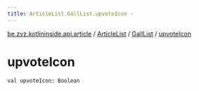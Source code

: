 ```yaml
---
title: ArticleList.GallList.upvoteIcon - 
---
```


[be.zvz.kotlininside.api.article](../../index.html) / [ArticleList](../index.html) / [GallList](index.html) / [upvoteIcon](./upvote-icon.html)

# upvoteIcon

`val upvoteIcon: Boolean`